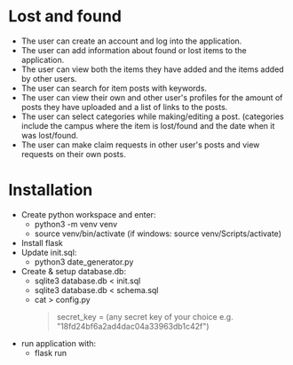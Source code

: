 # Lost and found

* The user can create an account and log into the application.
* The user can add information about found or lost items to the application.
* The user can view both the items they have added and the items added by other users.
* The user can search for item posts with keywords.
* The user can view their own and other user's profiles for the amount of posts they have uploaded and a list of links to the posts.
* The user can select categories while making/editing a post. (categories include the campus where the item is lost/found and the date when it was lost/found.
* The user can make claim requests in other user's posts and view requests on their own posts.

# Installation
- Create python workspace and enter:
    * python3 -m venv venv
    * source venv/bin/activate (if windows: source venv/Scripts/activate)
- Install flask
- Update init.sql:
  * python3 date_generator.py
- Create & setup database.db:
  * sqlite3 database.db < init.sql
  * sqlite3 database.db < schema.sql
  * cat > config.py
     > secret_key = (any secret key of your choice e.g.      "18fd24bf6a2ad4dac04a33963db1c42f")
- run application with:
  * flask run


  
